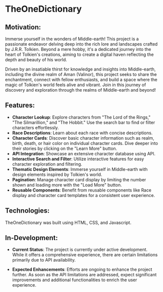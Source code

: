 # TheOneDictionary

## Motivation:
Immerse yourself in the wonders of Middle-earth! This project is a passionate endeavor delving deep into the rich lore and landscapes crafted by J.R.R. Tolkien. Beyond a mere hobby, it's a dedicated journey into the heart of Tolkien's creations, aiming to create a digital haven reflecting the depth and beauty of his world.

Driven by an insatiable thirst for knowledge and insights into Middle-earth, including the divine realm of Aman (Valinor), this project seeks to share the enchantment, connect with fellow enthusiasts, and build a space where the magic of Tolkien's world feels alive and vibrant. Join in this journey of discovery and exploration through the realms of Middle-earth and beyond!

## Features:
- **Character Lookup**: Explore characters from "The Lord of the Rings," "The Silmarillion," and "The Hobbit." Use the search bar to find or filter characters effortlessly.
- **Race Descriptions**: Learn about each race with concise descriptions.
- **Character Cards**: Discover basic character information such as realm, birth, death, or hair color on individual character cards. Dive deeper into their stories by clicking on the "Learn More" button.
- **API Integration**: Showcase an extensive character database using API.
- **Interactive Search and Filter**: Utilize interactive features for easy character exploration and filtering.
- **Thematic Design Elements**: Immerse yourself in Middle-earth with design elements inspired by Tolkien's world.
- **Pagination**: Manage character card display by limiting the number shown and loading more with the "Load More" button.
- **Reusable Components**: Benefit from reusable components like Race display and character card templates for a consistent user experience.

## Technologies:
TheOneDictionary was built using HTML, CSS, and Javascript.

## In-Development:
- **Current Status**: The project is currently under active development. While it offers a comprehensive experience, there are certain limitations primarily due to API availability.

- **Expected Enhancements**: Efforts are ongoing to enhance the project further. As soon as the API limitations are addressed, expect significant improvements and additional functionalities to enrich the user experience.

